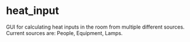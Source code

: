 # heat_input

GUI for calculating heat inputs in the room from multiple different sources. Current sources are: People, Equipment, Lamps.
